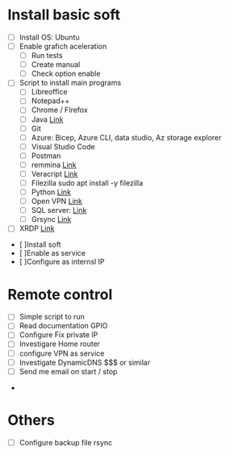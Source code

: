 

# Install basic soft
- [ ] Install OS: Ubuntu
- [ ] Enable grafich aceleration
  - [ ] Run tests
  - [ ] Create manual
  - [ ] Check option enable
- [ ] Script to install main programs
  - [ ] Libreoffice
  - [ ] Notepad++
  - [ ] Chrome / FIrefox
  - [ ] Java [Link](https://www.digitalocean.com/community/tutorials/how-to-install-java-with-apt-on-ubuntu-22-04)
  - [ ] Git
  - [ ] Azure: Bicep, Azure CLI, data studio, Az storage explorer
  - [ ] Visual Studio Code
  - [ ] Postman
  - [ ] remmina [Link](https://remmina.org/how-to-install-remmina/#ubuntu)
  - [ ] Veracript [Link](https://itslinuxfoss.com/how-to-install-and-use-veracrypt-on-ubuntu-22-04/?utm_content=cmp-true)
  - [ ] Filezilla sudo apt install -y filezilla
  - [ ] Python [Link](https://beebom.com/how-install-python-ubuntu-linux/)
  - [ ] Open VPN [Link](https://openvpn.net/vpn-software-packages/ubuntu/)
  - [ ] SQL server: [Link](https://learn.microsoft.com/en-us/sql/linux/quickstart-install-connect-ubuntu?view=sql-server-ver16)
  - [ ] Grsync  [Link](https://askubuntu.com/questions/514963/is-there-any-gui-application-for-command-rsync)
 - [ ] XRDP [Link](https://tecadmin.net/how-to-install-xrdp-on-ubuntu-22-04/)
  - [ ]Install soft
  - [ ]Enable as service
  - [ ]Configure as internsl IP
   


# Remote control
- [ ] Simple script to run
- [ ] Read documentation GPIO
- [ ] Configure Fix private IP 
- [ ] Investigare Home router
- [ ] configure VPN as service
- [ ] Investigate DynamicDNS $$$ or similar 
- [ ] Send me email on start / stop
- 


# Others
- [ ] Configure backup file rsync

